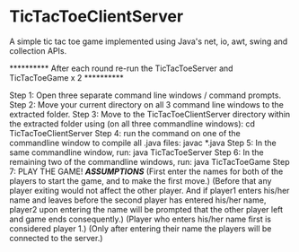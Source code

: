# TicTacToeClientServer

A simple tic tac toe game implemented using Java's net, io, awt, swing and collection APIs.

********** After each round re-run the TicTacToeServer and TicTacToeGame x 2 **********

Step 1: Open three separate command line windows / command prompts.
Step 2: Move your current directory on all 3 command line windows to the extracted folder.
Step 3: Move to the TicTacToeClientServer directory within the extracted folder using (on all three commandline windows): cd TicTacToeClientServer
Step 4: run the command on one of the commandline window to compile all .java files: javac \*.java
Step 5: In the same commandline window, run: java TicTacToeServer
Step 6: In the remaining two of the commandline windows, run: java TicTacToeGame
Step 7: PLAY THE GAME! 
        ***ASSUMPTIONS***
        (First enter the names for both of the players to start the game, and to make the first move.)
        (Before that any player exiting would not affect the other player. And if player1 enters his/her name and leaves before the second player has entered his/her name, player2 upon entering the name will be prompted that the other player left and game ends consequently.)
        (Player who enters his/her name first is considered player 1.)
        (Only after entering their name the players will be connected to the server.)
